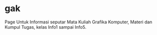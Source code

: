# gak
Page Untuk Informasi seputar Mata Kuliah Grafika Komputer, Materi dan Kumpul Tugas, kelas Info1 sampai Info5.
